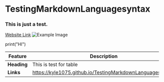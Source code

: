 # TestingMarkdownLanguagesyntax
### This is just a test.
[Website Link](https://kyle1075.github.io/TestingMarkdownLanguagesyntax/)
![Example Image](https://www.google.com/url?sa=i&url=https%3A%2F%2Ftrail.fi%2Fen%2Fcases%2Foamk%2F&psig=AOvVaw1XjEXgcnNJkT0UYmrOTbKX&ust=1728837757334000&source=images&cd=vfe&opi=89978449&ved=0CBQQjRxqFwoTCKCGkdakiYkDFQAAAAAdAAAAABAE)

print("HI")

| Feature       | Description                                              |
|---------------|----------------------------------------------------------|
| **Heading**   | This is test for table                                   |
| **Links**     | https://kyle1075.github.io/TestingMarkdownLanguagesyntax/|
